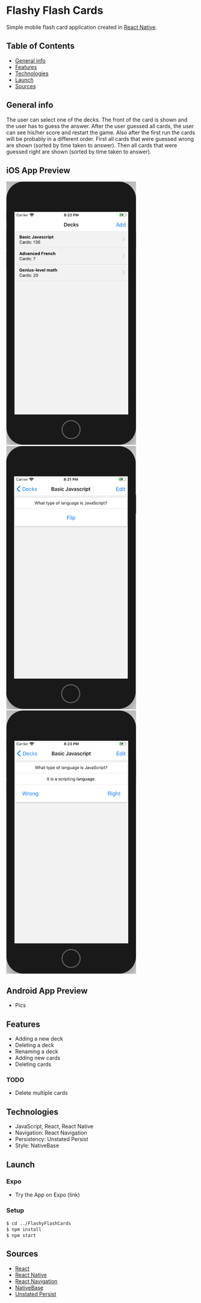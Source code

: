 # Flashy Flash Cards

Simple mobile flash card application created in [React Native](https://facebook.github.io/react-native/).

## Table of Contents

* [General info](#general-info)
* [Features](#features)
* [Technologies](#technologies)
* [Launch](#launch)
* [Sources](#sources)

## General info

The user can select one of the decks. The front of the card is shown and the user has to guess the answer. After the user guessed all cards, the user can see his/her score and restart the game. Also after the first run the cards will be probably in a different order. First all cards that were guessed wrong are shown (sorted by time taken to answer). Then all cards that were guessed right are shown (sorted by time taken to answer).

## iOS App Preview

<img src = "Preview/ios_decks.png" height = "700">
<img src = "Preview/ios_flip.png" height = "700">
<img src = "Preview/ios_guess.png" height = "700">


## Android App Preview

* Pics

## Features

* Adding a new deck
* Deleting a deck
* Renaming a deck
* Adding new cards
* Deleting cards

### TODO

* Delete multiple cards

## Technologies

* JavaScript, React, React Native
* Navigation: React Navigation
* Persistency: Unstated Persist
* Style: NativeBase

## Launch

### Expo

* Try the App on Expo (link)

### Setup

```
$ cd ../FlashyFlashCards
$ npm install
$ npm start
```

## Sources

* [React](https://reactjs.org/)
* [React Native](https://facebook.github.io/react-native/)
* [React Navigation](https://reactnavigation.org/)
* [NativeBase](https://nativebase.io/)
* [Unstated Persist](https://github.com/rt2zz/unstated-persist)